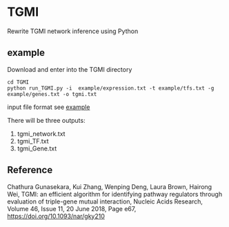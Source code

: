 # TGMI
Rewrite TGMI network inference using Python

## example
Download and enter into the TGMI directory
~~~shell
cd TGMI
python run_TGMI.py -i  example/expression.txt -t example/tfs.txt -g example/genes.txt -o tgmi.txt
~~~
input file format see [example](./example)  

There will be three outputs:
1. tgmi_network.txt  
2. tgmi_TF.txt
3. tgmi_Gene.txt

## Reference
Chathura Gunasekara, Kui Zhang, Wenping Deng, Laura Brown, Hairong Wei, TGMI: an efficient algorithm for identifying pathway regulators through evaluation of triple-gene mutual interaction, Nucleic Acids Research, Volume 46, Issue 11, 20 June 2018, Page e67, https://doi.org/10.1093/nar/gky210
 
